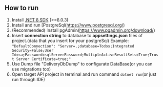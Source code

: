 ## How to run

1. Install [.NET 8 SDK](https://dotnet.microsoft.com/en-us/download/dotnet/8.0) (>=8.0.3)
2. Install and run [PostgreSql(https://www.postgresql.org/) 
3. (Recommended) Install pgAdmin(https://www.pgadmin.org/download/)
4. Insert **connection string** to database to **appsettings.json** files of project.(data that you insert for your postgreSql) Example: 
```"DefaultConnection": "Server=.;database=Todos;Integrated Security=False;User Id=sa;Password=sqlServerPassword;MultipleActiveResultSets=True;Trust Server Certificate=true;"```
5. Use Dump file "DeliveryDbDump" to configurate DataBase(or you can use migrations too)
6. Open target API project in terminal and run command ```dotnet run```(or just run through IDE)





